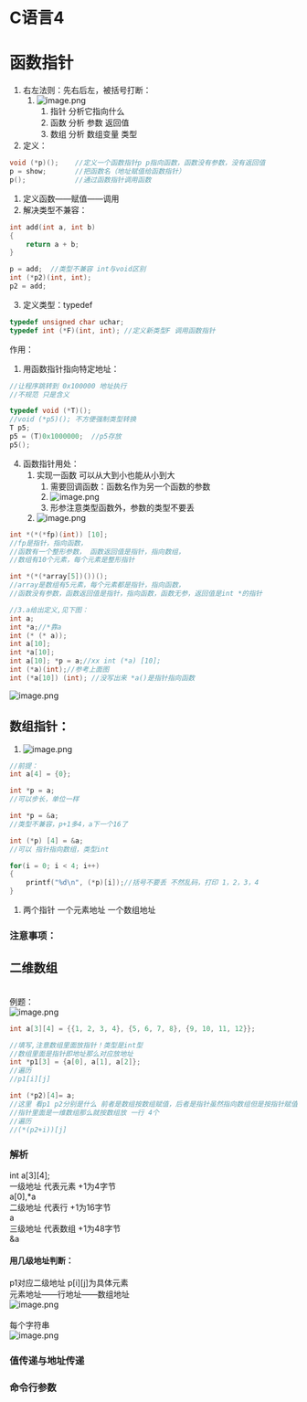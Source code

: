# C语言4

<a name="d0rVH"></a>
# 函数指针
1. 右左法则：先右后左，被括号打断：
   1. ![image.png](https://cdn.nlark.com/yuque/0/2021/png/1689647/1611456311183-fddad24d-b547-4a5a-8ac7-add1686c0945.png#align=left&display=inline&height=52&margin=%5Bobject%20Object%5D&name=image.png&originHeight=104&originWidth=688&size=14811&status=done&style=none&width=344)
      1. 指针 分析它指向什么
      1. 函数 分析 参数 返回值
      1. 数组 分析 数组变量 类型
2. 定义：
```c
void (*p)();	//定义一个函数指针p p指向函数，函数没有参数，没有返回值
p = show;		//把函数名（地址赋值给函数指针）
p();			//通过函数指针调用函数
```

   1. 定义函数——赋值——调用
   1. 解决类型不兼容：
```c
int add(int a, int b)
{
 	return a + b;   
}

p = add;  //类型不兼容 int与void区别
int (*p2)(int, int);
p2 = add;
```


3. 定义类型：typedef
```c
typedef unsigned char uchar;
typedef int (*F)(int, int);	//定义新类型F 调用函数指针
```
作用：

   1. 用函数指针指向特定地址：
```c
//让程序跳转到 0x100000 地址执行
//不规范 只是含义

typedef void (*T)();
//void (*p5)();	不方便强制类型转换
T p5;
p5 = (T)0x1000000;	//p5存放
p5();
```


4. 函数指针用处：
   1. 实现一函数 可以从大到小也能从小到大
      1. 需要回调函数：函数名作为另一个函数的参数
      1. ![image.png](https://cdn.nlark.com/yuque/0/2021/png/1689647/1611458926317-579d9dc3-d505-4e66-a2dd-48f8f170f4d3.png#align=left&display=inline&height=234&margin=%5Bobject%20Object%5D&name=image.png&originHeight=312&originWidth=561&size=23642&status=done&style=none&width=421)
      1. 形参注意类型函数外，参数的类型不要丢 
   2. ![image.png](https://cdn.nlark.com/yuque/0/2021/png/1689647/1611459682863-cff194a2-cb38-40de-8506-1ad2505629b9.png#align=left&display=inline&height=233&margin=%5Bobject%20Object%5D&name=image.png&originHeight=311&originWidth=835&size=56443&status=done&style=none&width=626)
```c
int *(*(*fp)(int)) [10];
//fp是指针，指向函数，
//函数有一个整形参数， 函数返回值是指针，指向数组，
//数组有10个元素，每个元素是整形指针

int *(*(*array[5])())();
//array是数组有5元素，每个元素都是指针，指向函数，
//函数没有参数，函数返回值是指针，指向函数，函数无参，返回值是int *的指针

//3.a给出定义,见下图：
int a;
int *a;//*靠a
int (* (* a));
int a[10];
int *a[10];
int a[10]; *p = a;//xx int (*a) [10];
int (*a)(int);//参考上面图
int (*a[10]) (int); //没写出来 *a()是指针指向函数
```
![image.png](https://cdn.nlark.com/yuque/0/2021/png/1689647/1611467765690-2be2181b-60c0-4a75-b62f-480e17e2476e.png#align=left&display=inline&height=154&margin=%5Bobject%20Object%5D&name=image.png&originHeight=205&originWidth=623&size=85045&status=done&style=none&width=467)<br />

<a name="gvop8"></a>
## 数组指针：


1. ![image.png](https://cdn.nlark.com/yuque/0/2021/png/1689647/1611468629157-1dcf0365-984e-4db8-911c-806ed0a3f884.png#align=left&display=inline&height=254&margin=%5Bobject%20Object%5D&name=image.png&originHeight=339&originWidth=688&size=23650&status=done&style=none&width=516)
```c
//前提：
int a[4] = {0};

int *p = a;
//可以步长，单位一样

int *p = &a; 
//类型不兼容，p+1多4，a下一个16了

int (*p) [4] = &a; 
//可以 指针指向数组，类型int

for(i = 0; i < 4; i++)
{
	printf("%d\n", (*p)[i]);//括号不要丢 不然乱码，打印 1，2，3，4
}

```

   1. 两个指针 一个元素地址 一个数组地址
<a name="FKwoK"></a>
### 注意事项：


<a name="xQeRc"></a>
## 二维数组

<br />例题：<br />![image.png](https://cdn.nlark.com/yuque/0/2021/png/1689647/1611469914256-60c9d6b9-58ac-4e76-965d-ada5adc6c9dc.png#align=left&display=inline&height=129&margin=%5Bobject%20Object%5D&name=image.png&originHeight=257&originWidth=482&size=7522&status=done&style=none&width=241)
```c
int a[3][4] = {{1, 2, 3, 4}, {5, 6, 7, 8}, {9, 10, 11, 12}};

//填写,注意数组里面放指针！类型是int型
//数组里面是指针即地址那么对应放地址
int *p1[3] = {a[0], a[1], a[2]};
//遍历
//p1[i][j]

int (*p2)[4]= a;
//这里 看p1 p2分别是什么 前者是数组按数组赋值，后者是指针虽然指向数组但是按指针赋值
//指针里面是一维数组那么就按数组放 一行 4个
//遍历
//(*(p2+i))[j]
```
<a name="t5PpO"></a>
### 解析
int a[3][4];<br />一级地址 代表元素 +1为4字节<br />a[0],*a<br />二级地址 代表行  +1为16字节 <br />a<br />三级地址 代表数组 +1为48字节<br />&a
<a name="Ke0Jz"></a>
#### 用几级地址判断：
p1对应二级地址 p[i][j]为具体元素<br />元素地址——行地址——数组地址<br />![image.png](https://cdn.nlark.com/yuque/0/2021/png/1689647/1611472328619-6327c02e-e1aa-4428-bea3-02bf5f38c2e6.png#align=left&display=inline&height=174&margin=%5Bobject%20Object%5D&name=image.png&originHeight=347&originWidth=723&size=61252&status=done&style=none&width=361.5)<br />
<br />每个字符串<br />![image.png](https://cdn.nlark.com/yuque/0/2021/png/1689647/1611476607594-183696e7-08e8-4743-9a2d-9a9e496cf405.png#align=left&display=inline&height=164&margin=%5Bobject%20Object%5D&name=image.png&originHeight=327&originWidth=667&size=36210&status=done&style=none&width=333.5)
<a name="6Wvrm"></a>
### 值传递与地址传递


<a name="8i77m"></a>
### 命令行参数
